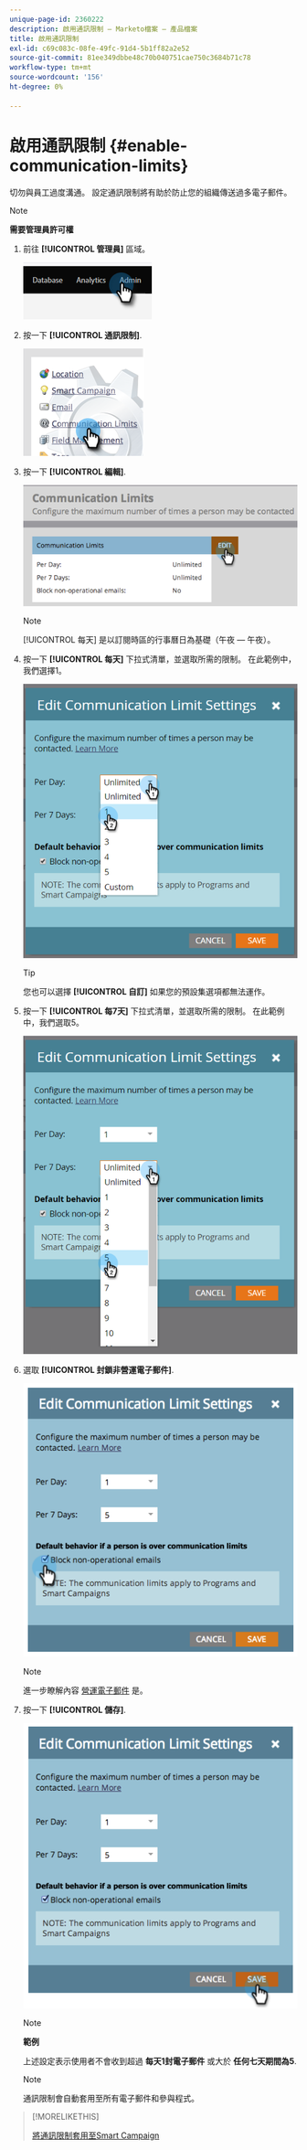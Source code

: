 ```yaml
---
unique-page-id: 2360222
description: 啟用通訊限制 — Marketo檔案 — 產品檔案
title: 啟用通訊限制
exl-id: c69c083c-08fe-49fc-91d4-5b1ff82a2e52
source-git-commit: 81ee349dbbe48c70b040751cae750c3684b71c78
workflow-type: tm+mt
source-wordcount: '156'
ht-degree: 0%

---
```


# 啟用通訊限制 {#enable-communication-limits}

切勿與員工過度溝通。 設定通訊限制將有助於防止您的組織傳送過多電子郵件。

>[!NOTE]
>
>**需要管理員許可權**

1. 前往 **[!UICONTROL 管理員]** 區域。

   ![](assets/enable-communication-limits-1.png)

1. 按一下 **[!UICONTROL 通訊限制]**.

   ![](assets/enable-communication-limits-2.png)

1. 按一下 **[!UICONTROL 編輯]**.

   ![](assets/enable-communication-limits-3.png)

   >[!NOTE]
   >
   >[!UICONTROL 每天] 是以訂閱時區的行事曆日為基礎（午夜 — 午夜）。

1. 按一下 **[!UICONTROL 每天]** 下拉式清單，並選取所需的限制。 在此範例中，我們選擇1。

   ![](assets/enable-communication-limits-4.png)

   >[!TIP]
   >
   >您也可以選擇 **[!UICONTROL 自訂]** 如果您的預設集選項都無法運作。

1. 按一下 **[!UICONTROL 每7天]** 下拉式清單，並選取所需的限制。 在此範例中，我們選取5。

   ![](assets/enable-communication-limits-5.png)

1. 選取 **[!UICONTROL 封鎖非營運電子郵件]**.

   ![](assets/enable-communication-limits-6.png)

   >[!NOTE]
   >
   >進一步瞭解內容 [營運電子郵件](/help/marketo/product-docs/email-marketing/general/functions-in-the-editor/make-an-email-operational.md) 是。

1. 按一下 **[!UICONTROL 儲存]**.

   ![](assets/enable-communication-limits-7.png)

   >[!NOTE]
   >
   >**範例**
   >
   >上述設定表示使用者不會收到超過 **每天1封電子郵件** 或大於 **任何七天期間為5**.

   >[!NOTE]
   >
   >通訊限制會自動套用至所有電子郵件和參與程式。

>[!MORELIKETHIS]
>
>[將通訊限制套用至Smart Campaign](/help/marketo/product-docs/core-marketo-concepts/smart-campaigns/using-smart-campaigns/apply-communication-limits-to-smart-campaign.md)
